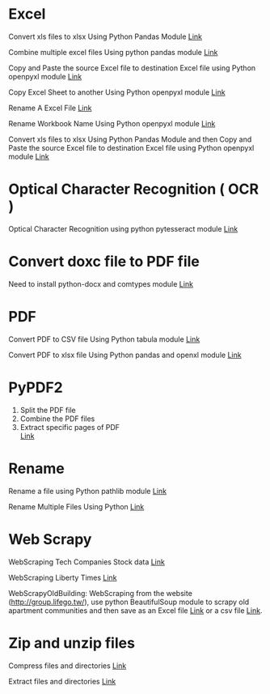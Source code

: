 # Excel
Convert xls files to xlsx Using Python Pandas Module
[Link](./Excel/xlsToXlsx.py)

Combine multiple excel files Using python pandas module
[Link](./Excel/combineExcelFiles.py)

Copy and Paste the source Excel file to destination Excel file using Python openpyxl module
[Link](./Excel/copyPasteExcelFile.py)

Copy Excel Sheet to another Using Python openpyxl module
[Link](./Excel/copyPasteSheetToAnotherExcel.py)

Rename A Excel File
[Link](./Excel/renameAfile.py)

Rename Workbook Name Using Python openpyxl module
[Link](./Excel/renameExcelWorkbook.py)

Convert xls files to xlsx Using Python Pandas Module and then Copy and Paste the source Excel file to destination Excel file using Python openpyxl module
[Link](./Excel/xlsXlsxCopyPaste.py)

# Optical Character Recognition ( OCR )
Optical Character Recognition using python pytesseract module
[Link](./ocrPytesseract.py)

# Convert doxc file to PDF file 
Need to install python-docx and comtypes module 
[Link](./doxcToPDF/doxcToPDF.py)

# PDF
Convert PDF to CSV file Using Python tabula module
[Link](./PDF/convertPDFtoCSV.py)

Convert PDF to xlsx file Using Python pandas and openxl module
[Link](./PDF/convertPDFtoXlsx.py)

# PyPDF2 
1. Split the PDF file 
2. Combine the PDF files
3. Extract specific pages of PDF <br> 
[Link](./PyPDF2/splitMultiplePDFs.ipynb)

# Rename
Rename a file using Python pathlib module
[Link](./Rename/renameAfile.py)

Rename Multiple Files Using Python
[Link](./Rename/renameFiles.py)


# Web Scrapy
WebScraping Tech Companies Stock data
[Link](./WebScrapy/webScrapingTechCompany.py)

WebScraping Liberty Times
[Link](./WebScrapy/webScarpyLtnNews.ipynb)

WebScrapyOldBuilding: WebScraping from the website (http://group.lifego.tw/), use python BeautifulSoup module to scrapy old apartment communities and then save as an Excel file [Link](./WebScrapy/webScrapyOldBuildingXlsx.py) or a csv file [Link](./WebScrapy/webScrapyOldBuildingCsv.py).

# Zip and unzip files 
Compress files and directories 
[Link](./zip_unzip/compressFiles.py)

Extract files and directories 
[Link](./zip_unzip/extractFiles.py)